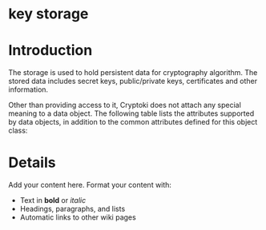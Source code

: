 # key storage

# Introduction #

The storage is used to hold persistent data for cryptography algorithm. The stored data includes secret keys, public/private keys, certificates and other information.

Other than providing access to it, Cryptoki does not attach any special meaning to a data
object. The following table lists the attributes supported by data objects, in addition to the
common attributes defined for this object class:



# Details #

Add your content here.  Format your content with:
  * Text in **bold** or _italic_
  * Headings, paragraphs, and lists
  * Automatic links to other wiki pages